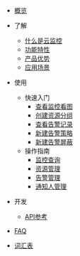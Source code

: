 <!-- 请勿添加产品标题，标题行将由系统自动增加，名称将于您申请邮件提供的仓库名称一致 -->

* [概览](/cloudwatch/README.md)
* 了解   <!-- 以下是参考的目录模版，旨在建议产品文档应该包含的内容模块。实际章节划分可根据实际内容进行调整 -->
   * [什么是云监控](/cloudwatch/introduction/intro.md)
   * [功能特性](/cloudwatch/introduction/function.md)
   * [产品优势](/cloudwatch/introduction/advantage.md)
   * [应用场景](/cloudwatch/introduction/use.md)
* 使用
   * 快速入门
        * [查看监控看图](/cloudwatch/)
        * [创建资源分组](/cloudwatch/)
        * [查看告警记录](/cloudwatch/)
        * [新建告警策略](/cloudwatch/)
        * [新建告警屏蔽](/cloudwatch/)
   * 操作指南
        * [监控查询](/cloudwatch/)
        * [资源管理](/cloudwatch/)
        * [告警管理](/cloudwatch/)
        * [通知人管理](/cloudwatch/)

* 开发
   * [API参考](相对链接)

* [FAQ](https://github.com/UCloudDoc-Team/cloudwatch/blob/master/_glossary.md)

* [词汇表](/仓库名称/_glossary.md)
